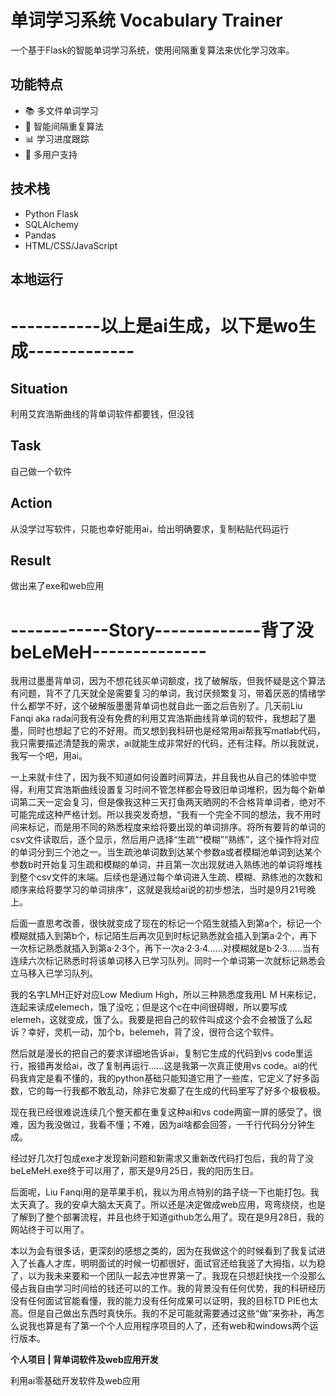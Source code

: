 # 单词学习系统 Vocabulary Trainer

一个基于Flask的智能单词学习系统，使用间隔重复算法来优化学习效率。

## 功能特点
- 📚 多文件单词学习
- 🧠 智能间隔重复算法
- 📊 学习进度跟踪
- 👥 多用户支持

## 技术栈
- Python Flask
- SQLAlchemy
- Pandas
- HTML/CSS/JavaScript


## 本地运行

# -----------以上是ai生成，以下是wo生成-------------
## Situation
利用艾宾浩斯曲线的背单词软件都要钱，但没钱
## Task
自己做一个软件
## Action
从没学过写软件，只能也幸好能用ai，给出明确要求，复制粘贴代码运行
## Result
做出来了exe和web应用

# ------------Story-------------背了没beLeMeH--------------
我用过墨墨背单词，因为不想花钱买单词额度，找了破解版，但我怀疑是这个算法有问题，背不了几天就全是需要复习的单词，我讨厌频繁复习，带着厌恶的情绪学什么都学不好，这个破解版墨墨背单词也就自此一面之后告别了。几天前Liu Fanqi aka rada问我有没有免费的利用艾宾浩斯曲线背单词的软件，我想起了墨墨，同时也想起了它的不好用。而又想到我科研也是经常用ai帮我写matlab代码，我只需要描述清楚我的需求，ai就能生成非常好的代码，还有注释。所以我就说，我写一个吧，用ai。

一上来就卡住了，因为我不知道如何设置时间算法，并且我也从自己的体验中觉得，利用艾宾浩斯曲线设置复习时间不管怎样都会导致旧单词堆积，因为每个新单词第二天一定会复习，但是像我这种三天打鱼两天晒网的不合格背单词者，绝对不可能完成这种严格计划。所以我突发奇想，“我有一个完全不同的想法，我不用时间来标记，而是用不同的熟悉程度来给将要出现的单词排序。将所有要背的单词的csv文件读取后，逐个显示，然后用户选择“生疏”“模糊”“熟练”，这个操作将对应的单词分到三个池之一。当生疏池单词数到达某个参数a或者模糊池单词到达某个参数b时开始复习生疏和模糊的单词，并且第一次出现就进入熟练池的单词将堆栈到整个csv文件的末端。后续也是通过每个单词进入生疏、模糊、熟练池的次数和顺序来给将要学习的单词排序”，这就是我给ai说的初步想法，当时是9月21号晚上。

后面一直思考改善，很快就变成了现在的标记一个陌生就插入到第a个，标记一个模糊就插入到第b个，标记陌生后再次见到时标记熟悉就会插入到第a·2个，再下一次标记熟悉就插入到第a·2·3个，再下一次a·2·3·4……对模糊就是b·2·3……当有连续六次标记熟悉时将该单词移入已学习队列。同时一个单词第一次就标记熟悉会立马移入已学习队列。

我的名字LMH正好对应Low Medium High，所以三种熟悉度我用L M H来标记，连起来读成elemech，饿了没吃；但是这个c在中间很碍眼，所以要写成elemeh，这就变成，饿了么。我要是把自己的软件叫成这个会不会被饿了么起诉？幸好，灵机一动，加个b，belemeh，背了没，很符合这个软件。

然后就是漫长的把自己的要求详细地告诉ai，复制它生成的代码到vs code里运行，报错再发给ai，改了复制再运行……这是我第一次真正使用vs code。ai的代码我肯定是看不懂的，我的python基础只能知道它用了一些库，它定义了好多函数，它的每一行我都不敢乱动，除非它发癫了在生成的代码里写了好多个极极极。

现在我已经很难说连续几个整天都在重复这种ai和vs code两窗一屏的感受了。很难，因为我没做过，我看不懂；不难，因为ai啥都会回答，一千行代码分分钟生成。

经过好几次打包成exe才发现新问题和新需求又重新改代码打包后，我的背了没beLeMeH.exe终于可以用了，那天是9月25日，我的阳历生日。

后面呢，Liu Fanqi用的是苹果手机，我以为用点特别的路子绕一下也能打包。我太天真了。我的安卓大脑太天真了。所以还是决定做成web应用，弯弯绕绕，也是了解到了整个部署流程，并且也终于知道github怎么用了。现在是9月28日，我的网站终于可以用了。

本以为会有很多话，更深刻的感想之类的，因为在我做这个的时候看到了我复试进入了长鑫人才库，明明面试的时候一切都很好，面试官还给我竖了大拇指，以为稳了，以为我未来要和一个团队一起去冲世界第一了。我现在只想赶快找一个没那么侵占我自由学习时间给的钱还可以的工作。我的背景没有任何优势，我的科研经历没有任何面试官能看懂，我的能力没有任何成果可以证明，我的目标TD PIE也太高。但是自己做出东西时真快乐。我的不足可能就需要通过这些“做”来弥补，再怎么说我也算是有了第一个个人应用程序项目的人了，还有web和windows两个运行版本。

**个人项目 | 背单词软件及web应用开发**

利用ai零基础开发软件及web应用
